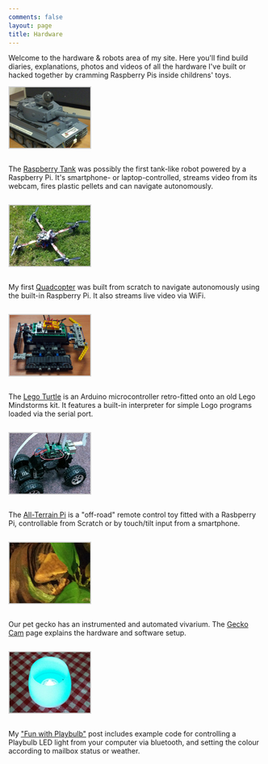 ```yaml
---
comments: false
layout: page
title: Hardware
---
```


Welcome to the hardware & robots area of my site. Here you'll find build diaries, explanations, photos and videos of all the hardware I've built or hacked together by cramming Raspberry Pis inside childrens' toys.

<div class="table-col" style="width:180px; margin-bottom: 2em !important;">
<a href="./raspberry-tank"><img src="tank.png" width="160" alt="Raspberry Tank" style="border: 2px solid lightgray;" /></a>
</div>
<div class="table-col" style="width: 520px; min-width:200px; max-width:100%; margin-bottom: 2em !important;">
The <a href="./raspberry-tank">Raspberry Tank</a> was possibly the first tank-like robot powered by a Raspberry Pi.</a> It's smartphone- or laptop-controlled, streams video from its webcam, fires plastic pellets and can navigate autonomously.
</div>
<div class="clear"></div>

<div class="table-col" style="width:180px; margin-bottom: 2em !important;">
<a href="./quadcopter"><img src="quad.png" width="160" alt="Quadcopter" style="border: 2px solid lightgray;" /></a>
</div>
<div class="table-col" style="width: 520px; min-width:200px; max-width:100%; margin-bottom: 2em !important;">
My first <a href="./quadcopter">Quadcopter</a> was built from scratch to navigate autonomously using the built-in Raspberry Pi. It also streams live video via WiFi.
</div>
<div class="clear"></div>

<div class="table-col" style="width:180px; margin-bottom: 2em !important;">
<a href="./lego-turtle"><img src="legoturtle.png" width="160" alt="Lego Turtle" style="border: 2px solid lightgray;" /></a>
</div>
<div class="table-col" style="width: 520px; min-width:200px; max-width:100%; margin-bottom: 2em !important;">
The <a href="./lego-turtle">Lego Turtle</a> is an Arduino microcontroller retro-fitted onto an old Lego Mindstorms kit. It features a built-in interpreter for simple Logo programs loaded via the serial port.
</div>
<div class="clear"></div>

<div class="table-col" style="width:180px; margin-bottom: 2em !important;">
<a href="./atp"><img src="atp.jpg" width="160" alt="All-Terrain Pi" style="border: 2px solid lightgray;" /></a>
</div>
<div class="table-col" style="width: 520px; min-width:200px; max-width:100%; margin-bottom: 2em !important;">
The <a href="./atp">All-Terrain Pi</a> is a "off-road" remote control toy fitted with a Rasbperry Pi, controllable from Scratch or by touch/tilt input from a smartphone.
</div>
<div class="clear"></div>

<div class="table-col" style="width:180px; margin-bottom: 2em !important;">
<a href="./geckocam"><img src="geckocam.jpg" width="160" alt="Gecko Cam" style="border: 2px solid lightgray;" /></a>
</div>
<div class="table-col" style="width: 520px; min-width:200px; max-width:100%; margin-bottom: 2em !important;">
Our pet gecko has an instrumented and automated vivarium. The <a href="./geckocam/">Gecko Cam</a> page explains the hardware and software setup.
</div>
<div class="clear"></div>

<div class="table-col" style="width:180px; margin-bottom: 2em !important;">
<a href="/blog/fun-with-playbulb/"><img src="playbulb.jpg" width="160" alt="Playbulb" style="border: 2px solid lightgray;" /></a>
</div>
<div class="table-col" style="width: 520px; min-width:200px; max-width:100%; margin-bottom: 2em !important;">
My <a href="/blog/fun-with-playbulb/">"Fun with Playbulb"</a> post includes example code for controlling a Playbulb LED light from your computer via bluetooth, and setting the colour according to mailbox status or weather.
</div>
<div class="clear"></div>

